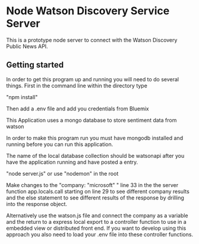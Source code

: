 # Node Watson Discovery Service Server

This is a prototype node server to connect with the Watson Discovery Public News API.

## Getting started

In order to get this program up and running you will need to do several things. First in the command line within the directory type

"npm install"

Then add a .env file and add you credentials from Bluemix

This Application uses a mongo database to store sentiment data from watson

In order to make this program run you must have mongodb installed and running before you can run this application.

The name of the local database collection should be watsonapi after you have the application running and have posted a entry.

"node server.js" or use "nodemon" in the root

Make changes to the "company: "microsoft" " line 33 in the the server function app.locals.call starting on line 29 to see different company results and the else statement to see different results of the response by drilling into the response object.

Alternatively use the watson.js file and connect the company as a variable and the return to a express local export to a controller function to use in a embedded view or distributed front end. If you want to develop using this approach you also need to load your .env file into these controller functions.
